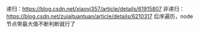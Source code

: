 递归：https://blog.csdn.net/xiaoyi357/article/details/61915807
非递归：https://blog.csdn.net/zuiaituantuan/article/details/6210317 后序遍历，node节点带最大值不断判断就行了